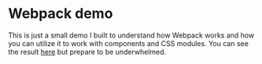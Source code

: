 # Webpack demo

This is just a small demo I built to understand how Webpack works and how you can utilize it to work with components and CSS modules. You can see the result [here](https://luke-codewalker.github.io/webpack-demo/) but prepare to be underwhelmed.
